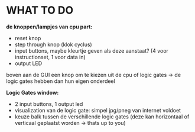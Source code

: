 # WHAT TO DO
**de knoppen/lampjes van cpu part:**
- reset knop
- step through knop (klok cyclus)
- input buttons, maybe kleurtje geven als deze aanstaat? (4 voor instructionset, 1 voor data in)
- output LED
 
boven aan de GUI een knop om te kiezen uit de cpu of logic gates
-> de logic gates hebben dan hun eigen onderdeel</br>

**Logic Gates window:**
- 2 input buttons, 1 output led
- visualization van de logic gate: simpel jpg/pneg van internet voldoet
- keuze balk tussen de verschillende logic gates (deze kan horizontaal of verticaal geplaatst worden -> thats up to you)